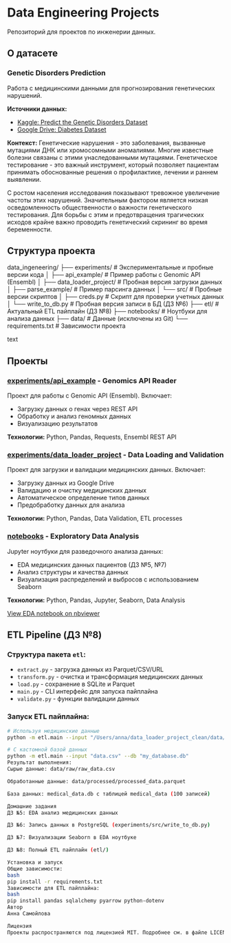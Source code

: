 # Data Engineering Projects

Репозиторий для проектов по инженерии данных.

## О датасете

### Genetic Disorders Prediction
Работа с медицинскими данными для прогнозирования генетических нарушений.

**Источники данных:**
- [Kaggle: Predict the Genetic Disorders Dataset](https://www.kaggle.com/datasets/aibuzz/predict-the-genetic-disorders-datasetof-genomes)
- [Google Drive: Diabetes Dataset](https://drive.google.com/file/d/1aUvCzNoEHzLiKqYh9t9MZ-8wU-qtNFNS/view?usp=drive_link)

**Контекст:**
Генетические нарушения - это заболевания, вызванные мутациями ДНК или хромосомными аномалиями. Многие известные болезни связаны с этими унаследованными мутациями. Генетическое тестирование - это важный инструмент, который позволяет пациентам принимать обоснованные решения о профилактике, лечении и раннем выявлении.

С ростом населения исследования показывают тревожное увеличение частоты этих нарушений. Значительным фактором является низкая осведомленность общественности о важности генетического тестирования. Для борьбы с этим и предотвращения трагических исходов крайне важно проводить генетический скрининг во время беременности.

## Структура проекта
data_ingeneering/
├── experiments/ # Экспериментальные и пробные версии кода
│ ├── api_example/ # Пример работы с Genomic API (Ensembl)
│ ├── data_loader_project/ # Пробная версия загрузки данных
│ ├── parse_example/ # Пример парсинга данных
│ └── src/ # Пробные версии скриптов
│ ├── creds.py # Скрипт для проверки учетных данных
│ └── write_to_db.py # Пробная версия записи в БД (ДЗ №6)
├── etl/ # Актуальный ETL пайплайн (ДЗ №8)
├── notebooks/ # Ноутбуки для анализа данных
├── data/ # Данные (исключены из Git)
└── requirements.txt # Зависимости проекта

text

## Проекты

### [experiments/api_example](experiments/api_example/) - Genomics API Reader
Проект для работы с Genomic API (Ensembl). Включает:
- Загрузку данных о генах через REST API
- Обработку и анализ геномных данных
- Визуализацию результатов

**Технологии:** Python, Pandas, Requests, Ensembl REST API

### [experiments/data_loader_project](experiments/data_loader_project/) - Data Loading and Validation
Проект для загрузки и валидации медицинских данных. Включает:
- Загрузку данных из Google Drive
- Валидацию и очистку медицинских данных
- Автоматическое определение типов данных
- Предобработку данных для анализа

**Технологии:** Python, Pandas, Data Validation, ETL processes

### [notebooks](notebooks/) - Exploratory Data Analysis
Jupyter ноутбуки для разведочного анализа данных:
- EDA медицинских данных пациентов (ДЗ №5, №7)
- Анализ структуры и качества данных
- Визуализация распределений и выбросов с использованием Seaborn

**Технологии:** Python, Pandas, Jupyter, Seaborn, Data Analysis

[View EDA notebook on nbviewer](https://nbviewer.org/github/samoylovaann333/data_ingeneering/blob/main/notebooks/EDA.ipynb)

## ETL Pipeline (ДЗ №8)

### Структура пакета `etl`:
- `extract.py` - загрузка данных из Parquet/CSV/URL
- `transform.py` - очистка и трансформация медицинских данных  
- `load.py` - сохранение в SQLite и Parquet
- `main.py` - CLI интерфейс для запуска пайплайна
- `validate.py` - функции валидации данных

### Запуск ETL пайплайна:

```bash
# Используя медицинские данные
python -m etl.main --input "/Users/anna/data_loader_project_clean/data/optimized_dataset.parquet"

# С кастомной базой данных
python -m etl.main --input "data.csv" --db "my_database.db"
Результат выполнения:
Сырые данные: data/raw/raw_data.csv

Обработанные данные: data/processed/processed_data.parquet

База данных: medical_data.db с таблицей medical_data (100 записей)

Домашние задания
ДЗ №5: EDA анализ медицинских данных

ДЗ №6: Запись данных в PostgreSQL (experiments/src/write_to_db.py)

ДЗ №7: Визуализации Seaborn в EDA ноутбуке

ДЗ №8: Полный ETL пайплайн (etl/)

Установка и запуск
Общие зависимости:
bash
pip install -r requirements.txt
Зависимости для ETL пайплайна:
bash
pip install pandas sqlalchemy pyarrow python-dotenv
Автор
Анна Самойлова

Лицензия
Проекты распространяются под лицензией MIT. Подробнее см. в файле LICENSE.
